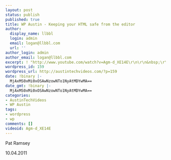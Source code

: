 ```yaml
---
layout: post
status: publish
published: true
title: WP Austin - Keeping your HTML safe from the editor
author:
  display_name: llbbl
  login: admin
  email: logan@llbbl.com
  url: ''
author_login: admin
author_email: logan@llbbl.com
excerpt: ! "http://www.youtube.com/watch?v=Agm-d_XE14E\r\n\r\n&nbsp;\r\n\r\n"
wordpress_id: 159
wordpress_url: http://austintechvideos.com/?p=159
date: !binary |-
  MjAxMS0xMi0xOSAwNzowNTo1NyAtMDYwMA==
date_gmt: !binary |-
  MjAxMS0xMi0xOSAwNzowNTo1NyAtMDYwMA==
categories:
- AustinTechVideos
- WP Austin
tags:
- wordpress
- wp
comments: []
videoid: Agm-d_XE14E
---
```

<p>Pat Ramsey</p>
<p>10.04.2011</p>
